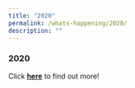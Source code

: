 ```yaml
---
title: "2020"
permalink: /whats-happening/2020/
description: ""
---
```

### **2020**

Click **[here](https://staging.d38imrvfgjjnoy.amplifyapp.com/)** to find out more!